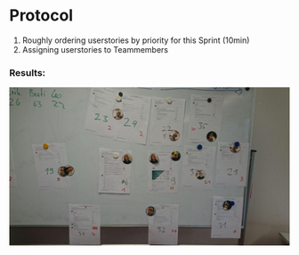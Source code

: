 # Protocol

1. Roughly ordering userstories by priority for this Sprint (10min)
2. Assigning userstories to Teammembers

### Results:
![](../images/2019-01-10-Planning.jpg)

